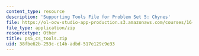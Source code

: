 ```yaml
---
content_type: resource
description: 'Supporting Tools File for Problem Set 5: Chynes'
file: https://ol-ocw-studio-app-production.s3.amazonaws.com/courses/16-851-satellite-engineering-fall-2003/38fbe62b253cc14badbd517e129c9e33_ps5_cs_tools.zip
file_type: application/zip
resourcetype: Other
title: ps5_cs_tools.zip
uid: 38fbe62b-253c-c14b-adbd-517e129c9e33
---
```

